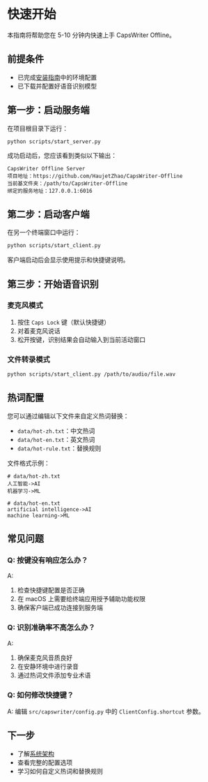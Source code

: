 # 快速开始

本指南将帮助您在 5-10 分钟内快速上手 CapsWriter Offline。

## 前提条件

- 已完成[安装指南](installation.md)中的环境配置
- 已下载并配置好语音识别模型

## 第一步：启动服务端

在项目根目录下运行：

```bash
python scripts/start_server.py
```

成功启动后，您应该看到类似以下输出：

```
CapsWriter Offline Server
项目地址：https://github.com/HaujetZhao/CapsWriter-Offline
当前基文件夹：/path/to/CapsWriter-Offline
绑定的服务地址：127.0.0.1:6016
```

## 第二步：启动客户端

在另一个终端窗口中运行：

```bash
python scripts/start_client.py
```

客户端启动后会显示使用提示和快捷键说明。

## 第三步：开始语音识别

### 麦克风模式

1. 按住 `Caps Lock` 键（默认快捷键）
2. 对着麦克风说话
3. 松开按键，识别结果会自动输入到当前活动窗口

### 文件转录模式

```bash
python scripts/start_client.py /path/to/audio/file.wav
```

## 热词配置

您可以通过编辑以下文件来自定义热词替换：

- `data/hot-zh.txt`：中文热词
- `data/hot-en.txt`：英文热词  
- `data/hot-rule.txt`：替换规则

文件格式示例：

```
# data/hot-zh.txt
人工智能->AI
机器学习->ML

# data/hot-en.txt
artificial intelligence->AI
machine learning->ML
```

## 常见问题

### Q: 按键没有响应怎么办？

A: 
1. 检查快捷键配置是否正确
2. 在 macOS 上需要给终端应用授予辅助功能权限
3. 确保客户端已成功连接到服务端

### Q: 识别准确率不高怎么办？

A: 
1. 确保麦克风音质良好
2. 在安静环境中进行录音
3. 通过热词文件添加专业术语

### Q: 如何修改快捷键？

A: 编辑 `src/capswriter/config.py` 中的 `ClientConfig.shortcut` 参数。

## 下一步

- 了解[系统架构](architecture.md)
- 查看完整的配置选项
- 学习如何自定义热词和替换规则
